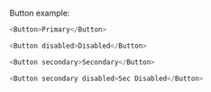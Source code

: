 Button example:

```js
<Button>Primary</Button>

<Button disabled>Disabled</Button>

<Button secondary>Secondary</Button>

<Button secondary disabled>Sec Disabled</Button>
```
